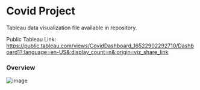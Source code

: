 # Covid Project

Tableau data visualization file available in repository.

Public Tableau Link:
https://public.tableau.com/views/CovidDashboard_16522902292710/Dashboard1?:language=en-US&:display_count=n&:origin=viz_share_link

### Overview








![image](https://user-images.githubusercontent.com/99446425/169653183-672cbbb8-383e-4840-8d93-2fcc7d8689e0.png)

